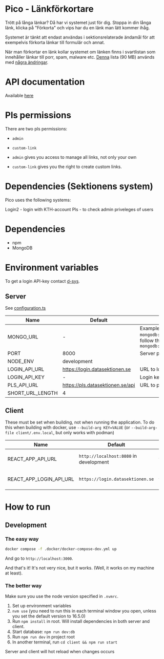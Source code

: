 # Pico - Länkförkortare
Trött på långa länkar? Då har vi systemet just för dig. Stoppa in din långa länk, klicka på "Förkorta" och vips har du en länk man lätt kommer ihåg.

Systemet är tänkt att endast användas i sektionsrelaterade ändamål för att exempelvis förkorta länkar till formulär och annat.

När man förkortar en länk kollar systemet om länken finns i svartlistan som innehåller länkar till porr, spam, malware etc. [Denna](https://github.com/blocklistproject/Lists/blob/master/everything.txt) lista (90 MB) används med [några ändringar](https://github.com/datasektionen/pico/commits/master/resources).

# API documentation
Available [here](https://duckumentation.datasektionen.se/pico)

# Pls permissions
There are two pls permissions:
- `admin`
- `custom-link`

- `admin` gives you access to manage all links, not only your own
- `custom-link` gives you the right to create custom links.

# Dependencies (Sektionens system)
Pico uses the following systems:

Login2 - login with KTH-account
Pls - to check admin priveleges of users

# Dependencies
- npm
- MongoDB

# Environment variables

To get a login API-key contact <a href="mailto:d-sys@datasektionen.se">d-sys</a>.

## Server
See [configuration.ts](configuration.ts)

| Name                      | Default                                   | Description                                                                                 |
| ------------------------- | ----------------------------------------- | ------------------------------------------------------------------------------------------- |
| MONGO_URL                 | -                                         | Example: `mongodb://localhost:27017/pico`, follow the schema: `mongodb://HOST:PORT/DB_NAME` |
| PORT                      | 8000                                      | Server port                                                                                 |
| NODE_ENV                  | development                               |                                                                                             |
| LOGIN_API_URL             | https://login.datasektionen.se            | URL to login                                                                                |
| LOGIN_API_KEY             | -                                         | Login key                                                                                   |
| PLS_API_URL               | https://pls.datasektionen.se/api          | URL to pls api                                                                              |
| SHORT_URL_LENGTH          | 4                                         |                                                                                             |

## Client

These must be set when building, not when running the application. To do this when building with docker, use `--build-arg KEY=VALUE` (or `--build-arg-file client/.env.local`, but only works with podman)

| Name                      | Default                                   | Description                                               |
| ------------------------- | ----------------------------------------- | --------------------------------------------------------- |
| REACT_APP_API_URL         | `http://localhost:8080` in development    | Used to fetch the API                                     |
| REACT_APP_LOGIN_API_URL   | `https://login.datasektionen.se`          | Used to fetch the login token                             |

# How to run
## Development

### The easy way

```sh
docker compose -f .docker/docker-compose-dev.yml up
```

And go to `http://localhost:3000`.

And that's it! It's not very nice, but it works. (Well, it works on my machine at least).

### The better way

Make sure you use the node version specified in `.nvmrc`.

1. Set up environment variables
1. `nvm use` (you need to run this in each terminal window you open, unless you set the default version to 16.5.0)
1. Run `npm install` in root. Will install dependencies in both server and client.
1. Start database: `npm run dev:db`
1. Run `npm run dev` in project root
1. In another terminal, run `cd client && npm run start`

Server and client will hot reload when changes occurs
